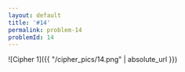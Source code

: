 ```yaml
---
layout: default
title: '#14'
permalink: problem-14
problemId: 14
---
```

![Cipher 1]({{ "/cipher_pics/14.png" | absolute_url }})
